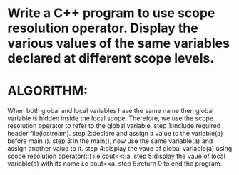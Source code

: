 
# Write a C++ program to use scope resolution operator. Display the various values of the same variables declared at different scope levels.
# ALGORITHM:
  When both global and local variables have the same name then global variable is hidden inside the
  local scope. Therefore, we use the scope resolution operator to refer to the global variable.
step 1:include required header file(iostream).
step 2:declare and assign a value to the variable(a) before main ().
step 3:In the main(), now use the same variable(a) and assign another value to it.
step 4:display the vaue of global variable(a) using scope resolution operator(::) i.e cout<<::a.
step 5:display the vaue of local variable(a) with its name i.e cout<<a.
step 6:return 0 to end the program.
